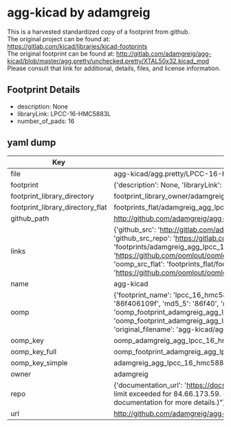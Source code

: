 # agg-kicad by adamgreig  
This is a harvested standardized copy of a footprint from github.  
The original project can be found at:  
https://gitlab.com/kicad/libraries/kicad-footprints  
The original footprint can be found at:
http://gitlab.com/adamgreig/agg-kicad/blob/master/agg.pretty/unchecked.pretty/XTAL50x32.kicad_mod
Please consult that link for additional, details, files, and license information.  
## Footprint Details
* description: None  
* libraryLink: LPCC-16-HMC5883L  
* number_of_pads: 16  
## yaml dump  
| Key | Value |  
| --- | --- |  
| file | agg-kicad/agg.pretty/LPCC-16-HMC5883L.kicad_mod |  
| footprint | {'description': None, 'libraryLink': 'LPCC-16-HMC5883L', 'number_of_pads': 16} |  
| footprint_library_directory | footprint_library_owner/adamgreig_agg-kicad |  
| footprint_library_directory_flat | footprints_flat/adamgreig_agg_lpcc_16_hmc5883l/working |  
| github_path | http://github.com/adamgreig/agg-kicad/blob/master/agg.pretty/LPCC-16-HMC5883L.kicad_mod |  
| links | {'github_src': 'http://gitlab.com/adamgreig/agg-kicad/blob/master/agg.pretty/unchecked.pretty/XTAL50x32.kicad_mod', 'github_src_repo': 'https://gitlab.com/kicad/libraries/kicad-footprints', 'oomp_bot': 'footprints/adamgreig_agg_lpcc_16_hmc5883l/working', 'oomp_bot_github': 'https://github.com/oomlout/oomlout_oomp_footprint_bot/tree/main/footprints/adamgreig_agg_lpcc_16_hmc5883l/working', 'oomp_src_flat': 'footprints_flat/footprints_flat/adamgreig_agg_lpcc_16_hmc5883l/working', 'oomp_src_flat_github': 'https://github.com/oomlout/oomlout_oomp_footprint_src/tree/main/footprints_flat/adamgreig_agg_lpcc_16_hmc5883l/working'} |  
| name | agg-kicad |  
| oomp | {'footprint_name': 'lpcc_16_hmc5883l', 'library_name': 'agg', 'md5': '86f406109fed41c8b66cc5bda0f21999', 'md5_10': '86f406109f', 'md5_5': '86f40', 'md5_6': '86f406', 'oomp_key': 'oomp_adamgreig_agg_lpcc_16_hmc5883l', 'oomp_key_extra': 'oomp_footprint_adamgreig_agg_lpcc_16_hmc5883l', 'oomp_key_full': 'oomp_footprint_adamgreig_agg_lpcc_16_hmc5883l_86f406', 'oomp_key_simple': 'adamgreig_agg_lpcc_16_hmc5883l', 'original_filename': 'agg-kicad/agg.pretty/LPCC-16-HMC5883L.kicad_mod', 'owner_name': 'adamgreig'} |  
| oomp_key | oomp_adamgreig_agg_lpcc_16_hmc5883l |  
| oomp_key_full | oomp_footprint_adamgreig_agg_lpcc_16_hmc5883l |  
| oomp_key_simple | adamgreig_agg_lpcc_16_hmc5883l |  
| owner | adamgreig |  
| repo | {'documentation_url': 'https://docs.github.com/rest/overview/resources-in-the-rest-api#rate-limiting', 'message': "API rate limit exceeded for 84.66.173.59. (But here's the good news: Authenticated requests get a higher rate limit. Check out the documentation for more details.)"} |  
| url | http://github.com/adamgreig/agg-kicad |  

